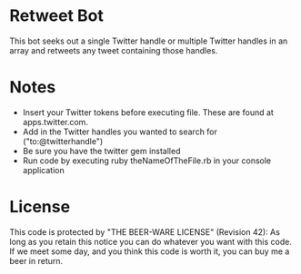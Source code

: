 # Retweet Bot

This bot seeks out a single Twitter handle or multiple Twitter handles in an array and retweets any tweet containing those handles.

# Notes
- Insert your Twitter tokens before executing file.  These are found at apps.twitter.com.
- Add in the Twitter handles you wanted to search for ("to:@twitterhandle")
- Be sure you have the twitter gem installed
- Run code by executing ruby theNameOfTheFile.rb in your console application

# License

This code is protected by "THE BEER-WARE LICENSE" (Revision 42):
As long as you retain this notice you can do whatever you want with this code.  If we meet some day, and you think this code is worth it, you can buy me a beer in return.


